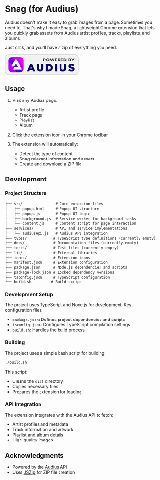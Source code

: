 # Snag (for Audius)

Audius doesn't make it easy to grab images from a page.
Sometimes you need to. That's why I made Snag, a lightweight Chrome extension that lets you quickly grab assets from Audius artist profiles, tracks, playlists, and albums.

Just click, and you'll have a zip of everything you need.

[<img src="badgeAudius@2x.png" alt="Powered by Audius" width="240"/>](https://audius.co)

## Usage

1. Visit any Audius page:
   - Artist profile
   - Track page
   - Playlist
   - Album

2. Click the extension icon in your Chrome toolbar

3. The extension will automatically:
   - Detect the type of content
   - Snag relevant information and assets
   - Create and download a ZIP file 


## Development

### Project Structure
```
├── src/               # Core extension files
│   ├── popup.html     # Popup UI structure
│   ├── popup.js       # Popup UI logic
│   ├── background.js  # Service worker for background tasks
│   └── content.js     # Content script for page interaction
├── services/          # API and service implementations
│   └── audiusApi.js   # Audius API integration
├── types/            # TypeScript type definitions (currently empty)
├── docs/             # Documentation files (currently empty)
├── tests/            # Test files (currently empty)
├── lib/              # External libraries
├── icons/            # Extension icons
├── manifest.json     # Extension configuration
├── package.json      # Node.js dependencies and scripts
├── package-lock.json # Locked dependency versions
├── tsconfig.json     # TypeScript configuration
└── build.sh         # Build script
```

### Development Setup
The project uses TypeScript and Node.js for development. Key configuration files:
- `package.json`: Defines project dependencies and scripts
- `tsconfig.json`: Configures TypeScript compilation settings
- `build.sh`: Handles the build process

### Building
The project uses a simple bash script for building:
```bash
./build.sh
```
This script:
- Cleans the `dist` directory
- Copies necessary files
- Prepares the extension for loading


### API Integration
The extension integrates with the Audius API to fetch:
- Artist profiles and metadata
- Track information and artwork
- Playlist and album details
- High-quality images


## Acknowledgments

- Powered by the [Audius](https://audius.co) API
- Uses [JSZip](https://stuk.github.io/jszip/) for ZIP file creation
